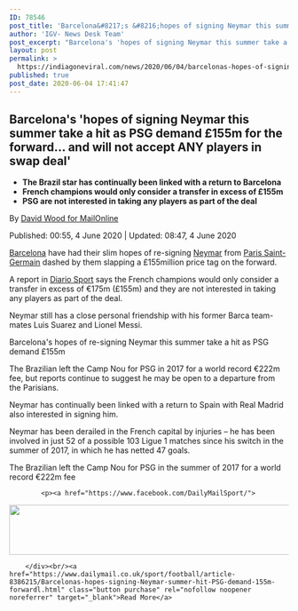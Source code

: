 ```yaml
---
ID: 78546
post_title: 'Barcelona&#8217;s &#8216;hopes of signing Neymar this summer take a hit as PSG demand £155m for the forwardl&#8217;'
author: 'IGV- News Desk Team'
post_excerpt: "Barcelona's 'hopes of signing Neymar this summer take a hit as PSG demand £155m for the forward… and will not accept ANY players in swap deal'The Brazil star has continually been linked with a return to BarcelonaFrench champions would only consider a transfer in excess of £155mPSG are not interested in taking any players as part&hellip;"
layout: post
permalink: >
  https://indiagoneviral.com/news/2020/06/04/barcelonas-hopes-of-signing-neymar-this-summer-take-a-hit-as-psg-demand-155m-for-the-forwardl/78546/india-gone-viral/
published: true
post_date: 2020-06-04 17:41:47
---
```

<div id="js-article-text">
            <h2>Barcelona's 'hopes of signing Neymar this summer take a hit as PSG demand £155m for the forward… and will not accept ANY players in swap deal'</h2><ul><li><strong>The Brazil star has continually been linked with a return to Barcelona</strong></li><li><strong>French champions would only consider a transfer in excess of £155m</strong></li><li><strong>PSG are not interested in taking any players as part of the deal </strong></li></ul><p>By <a href="http://www.dailymail.co.uk/home/search.html?s=&authornamef=David+Wood+for+MailOnline" rel="nofollow">David Wood for MailOnline</a> </p><p><span> <span>Published:</span> <time datetime="2020-06-04T00:55:33+0100"> 00:55, 4 June 2020 </time></span> | <span> <span>Updated:</span> <time datetime="2020-06-04T08:47:57+0100"> 08:47, 4 June 2020 </time></span> </p>  <div itemprop="articleBody"><p><a href="http://www.dailymail.co.uk/sport/teampages/barcelona.html" id="mol-b6379d10-a5f5-11ea-80c3-49b1d78f776f">Barcelona</a> have had their slim hopes of re-signing <a href="http://www.dailymail.co.uk/sport/neymar/index.html" id="mol-b641d640-a5f5-11ea-80c3-49b1d78f776f">Neymar</a> from <a href="http://www.dailymail.co.uk/sport/teampages/psg.html" id="mol-b63b94b0-a5f5-11ea-80c3-49b1d78f776f">Paris Saint-Germain</a> dashed by them slapping a £155million price tag on the forward.</p><p>A report in <a href="https://www.sport.es/es/" rel="nofollow noreferrer noopener" target="_blank">Diario Sport</a> says the French champions would only consider a transfer in excess of €175m (£155m) and they are not interested in taking any players as part of the deal. <span> </span></p><p><span>Neymar still has a close personal friendship with his former Barca team-mates Luis Suarez and Lionel Messi.</span></p><div>  <p>Barcelona's hopes of re-signing Neymar this summer take a hit as PSG demand £155m</p></div><p>The Brazilian left the Camp Nou for PSG in 2017 for a world record €222m fee, but reports continue to suggest he may be open to a departure from the Parisians.</p><p>Neymar has continually been linked with a return to Spain with Real Madrid also interested in signing him.</p><p>Neymar has been derailed in the French capital by injuries – he has been involved in just 52 of a possible 103 Ligue 1 matches since his switch in the summer of 2017, in which he has netted 47 goals.</p><div><p>The Brazilian left the Camp Nou for PSG in the summer of 2017 for a world record €222m fee</p></div></div>
            

            


            
            <p><a href="https://www.facebook.com/DailyMailSport/">
  <img height="90" src="https://i.dailymail.co.uk/i/pix/2017/08/02/636x90_facebook_ad_sport.png" width="636"></img></a></p>
            
            
                        
            
            
            
            
            



            
            
             
           
            
            
            
            
            
            
            
            
            
            
            
            
            
            
            




            
        </div><br/><a href="https://www.dailymail.co.uk/sport/football/article-8386215/Barcelonas-hopes-signing-Neymar-summer-hit-PSG-demand-155m-forwardl.html" class="button purchase" rel="nofollow noopener noreferrer" target="_blank">Read More</a>